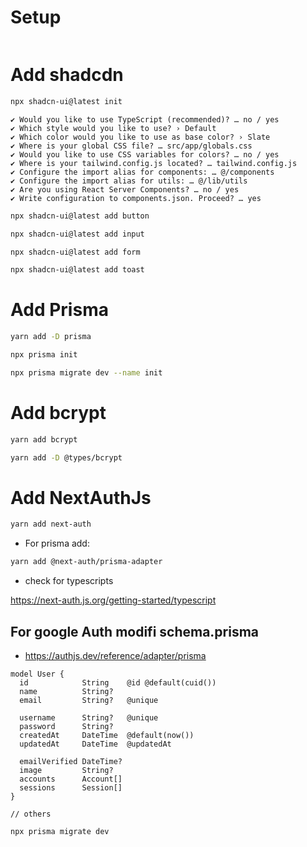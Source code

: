 # Setup

```

```

# Add shadcdn

```bash
npx shadcn-ui@latest init
```

```
✔ Would you like to use TypeScript (recommended)? … no / yes
✔ Which style would you like to use? › Default
✔ Which color would you like to use as base color? › Slate
✔ Where is your global CSS file? … src/app/globals.css
✔ Would you like to use CSS variables for colors? … no / yes
✔ Where is your tailwind.config.js located? … tailwind.config.js
✔ Configure the import alias for components: … @/components
✔ Configure the import alias for utils: … @/lib/utils
✔ Are you using React Server Components? … no / yes
✔ Write configuration to components.json. Proceed? … yes
```

```bash
npx shadcn-ui@latest add button
```

```bash
npx shadcn-ui@latest add input
```

```bash
npx shadcn-ui@latest add form
```

<!-- new -->

```bash
npx shadcn-ui@latest add toast
```

# Add Prisma

```bash
yarn add -D prisma
```

```bash
npx prisma init
```

```bash
npx prisma migrate dev --name init
```

# Add bcrypt

```bash
yarn add bcrypt
```

```bash
yarn add -D @types/bcrypt
```

# Add NextAuthJs

```bash
yarn add next-auth
```

- For prisma add:

```bash
yarn add @next-auth/prisma-adapter

```

- check for typescripts

https://next-auth.js.org/getting-started/typescript

<!--  -->

## For google Auth modifi schema.prisma

- https://authjs.dev/reference/adapter/prisma

```prisma
model User {
  id            String    @id @default(cuid())
  name          String?
  email         String?   @unique

  username      String?   @unique
  password      String?
  createdAt     DateTime  @default(now())
  updatedAt     DateTime  @updatedAt

  emailVerified DateTime?
  image         String?
  accounts      Account[]
  sessions      Session[]
}

// others
```

```bash
npx prisma migrate dev

```
